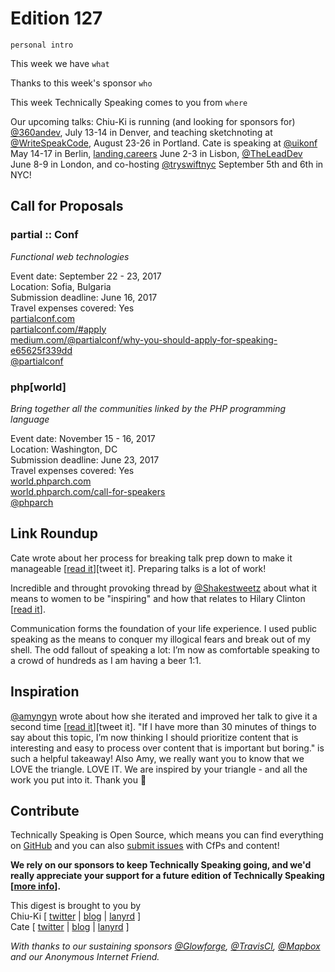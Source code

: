 # Edition 127

`personal intro`

This week we have `what`

Thanks to this week's sponsor `who`

This week Technically Speaking comes to you from `where`

Our upcoming talks: Chiu-Ki is running (and looking for sponsors for) [@360andev](http://twitter.com/360andev), July 13-14 in Denver, and teaching sketchnoting at [@WriteSpeakCode](https://twitter.com/WriteSpeakCode), August 23-26 in Portland. Cate is speaking at [@uikonf](http://twitter.com/uikonf) May 14-17 in Berlin, [landing.careers](https://landing.careers/) June 2-3 in Lisbon, [@TheLeadDev](http://twitter.com/theleaddev) June 8-9 in London, and co-hosting [@tryswiftnyc](http://twitter.com/tryswiftnyc) September 5th and 6th in NYC!


## Call for Proposals

### partial :: Conf
*Functional web technologies*

Event date: September 22 - 23, 2017  
Location: Sofia, Bulgaria  
Submission deadline: June 16, 2017  
Travel expenses covered: Yes  
[partialconf.com](http://partialconf.com)  
[partialconf.com/#apply](http://partialconf.com/#apply)  
[medium.com/@partialconf/why-you-should-apply-for-speaking-e65625f339dd](https://medium.com/@partialconf/why-you-should-apply-for-speaking-e65625f339dd)  
[@partialconf](https://twitter.com/partialconf)


### php[world]
*Bring together all the communities linked by the PHP programming language*

Event date: November 15 - 16, 2017  
Location: Washington, DC  
Submission deadline: June 23, 2017  
Travel expenses covered: Yes  
[world.phparch.com](https://world.phparch.com/)  
[world.phparch.com/call-for-speakers](https://world.phparch.com/call-for-speakers/)  
[@phparch](https://twitter.com/phparch)


## Link Roundup

Cate wrote about her process for breaking talk prep down to make it manageable [[read it](https://cate.blog/2017/05/25/preparing-a-talk-in-pieces/)][tweet it]. Preparing talks is a lot of work!

Incredible and throught provoking thread by [@Shakestweetz](http://twitter.com/Shakestweetz) about what it means to women to be "inspiring" and how that relates to Hilary Clinton [[read it](https://twitter.com/Shakestweetz/status/868526717069119492)].

Communication forms the foundation of your life experience. I used public speaking as the means to conquer my illogical fears and break out of my shell. The odd fallout of speaking a lot: I’m now as comfortable speaking to a crowd of hundreds as I am having a beer 1:1.

## Inspiration

[@amyngyn](http://twitter.com/amyngyn) wrote about how she iterated and improved her talk to give it a second time [[read it](http://blog.amynguyen.net/?p=689)][tweet it]. "If I have more than 30 minutes of things to say about this topic, I’m now thinking I should prioritize content that is interesting and easy to process over content that is important but boring." is such a helpful takeaway! Also Amy, we really want you to know that we LOVE the triangle. LOVE IT. We are inspired by your triangle - and all the work you put into it. Thank you 📐

## Contribute

Technically Speaking is Open Source, which means you can find everything on [GitHub](https://github.com/catehstn/technically-speaking/) and you can also [submit issues](https://github.com/catehstn/technically-speaking/issues/new) with CfPs and content!

**We rely on our sponsors to keep Technically Speaking going, and we'd really appreciate your support for a future edition of Technically Speaking [[more info](http://www.techspeak.email/sponsorship/)].**  


This digest is brought to you by  
Chiu-Ki [ [twitter](https://twitter.com/chiuki) | [blog](http://blog.sqisland.com/) | [lanyrd](http://lanyrd.com/profile/chiuki/) ]  
Cate [ [twitter](https://twitter.com/catehstn) | [blog](http://www.cate.blog/) | [lanyrd](http://lanyrd.com/profile/catehstn/) ]

*With thanks to our sustaining sponsors [@Glowforge](http://twitter.com/glowforge), [@TravisCI](http://twitter.com/travisci), [@Mapbox](http://twitter.com/mapbox) and our Anonymous Internet Friend.*
